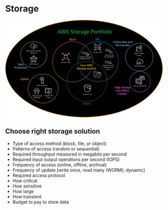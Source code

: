 # Storage

<img src="./storage-portfolio.png" />

## Choose right storage solution

- Type of access method (block, file, or object)
- Patterns of access (random or sequential)
- Required throughput measured in megabits per second
- Required input output operations per second (IOPS)
- Frequency of access (online, offline, archival)
- Frequency of update [write once, read many (WORM); dynamic]
- Required access protocol
- How critical
- How sensitive
- How large
- How transient
- Budget to pay to store data

